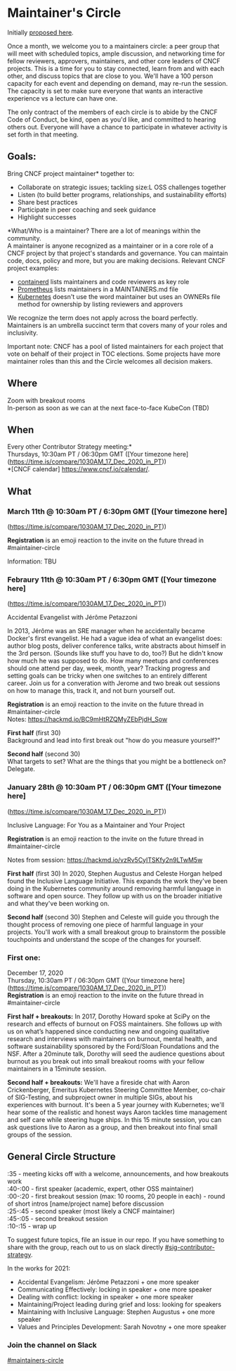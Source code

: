 # Maintainer's Circle

Initially [proposed here](https://github.com/cncf/sig-contributor-strategy/issues/1).

Once a month, we welcome you to a maintainers circle: a peer group that will 
meet with scheduled topics, ample discussion, and networking time for fellow 
reviewers, approvers, maintainers, and other core leaders of CNCF projects. This
is a time for you to stay connected, learn from and with each other, and 
discuss topics that are close to you. We'll have a 100 person capacity for each 
event and depending on demand, may re-run the session. The capacity is set to
make sure everyone that wants an interactive experience vs a lecture can have 
one. 

The only contract of the members of each circle is to abide by the CNCF Code of 
Conduct, be kind, open as you'd like, and committed to hearing others out. 
Everyone will have a chance to participate in whatever activity is set forth in 
that meeting. 

## Goals:
Bring CNCF project maintainer* together to:
- Collaborate on strategic issues; tackling size:L OSS challenges together
- Listen (to build better programs, relationships, and sustainability efforts)
- Share best practices
- Participate in peer coaching and seek guidance  
- Highlight successes

*What/Who is a maintainer? There are a lot of meanings within the community.  
A maintainer is anyone recognized as a maintainer or in a core role of a CNCF 
project by
that project's standards and governance. You can maintain code, docs, policy and
 more, but you are making decisions.
Relevant CNCF project examples:  
- [containerd](https://github.com/containerd/project/blob/master/GOVERNANCE.md#maintainership) 
lists maintainers and code reviewers as key role
- [Prometheus](https://github.com/prometheus/prometheus/blob/master/MAINTAINERS.md)
lists maintainers in a MAINTAINERS.md file
- [Kubernetes](https://github.com/kubernetes/community/blob/master/community-membership.md)
doesn't use the word maintainer but uses an OWNERs file method for ownership by
listing reviewers and approvers

We recognize the term does not apply across the board perfectly. Maintainers
is an umbrella succinct term that covers many of your roles and inclusivity.

Important note: CNCF has a pool of listed maintainers for each project that vote
 on behalf of their project in TOC elections. Some projects have more maintainer 
 roles than this and the Circle welcomes all decision makers. 

## Where
Zoom with breakout rooms  
In-person as soon as we can at the next face-to-face KubeCon (TBD) 

## When  
Every other Contributor Strategy meeting:*  
Thursdays, 10:30am PT / 06:30pm GMT ([Your timezone here]
(https://time.is/compare/1030AM_17_Dec_2020_in_PT))  
*[CNCF calendar] https://www.cncf.io/calendar/.  

## What  

### March 11th @ 10:30am PT / 6:30pm GMT ([Your timezone here]
(https://time.is/compare/1030AM_17_Dec_2020_in_PT))
  
**Registration** is an emoji reaction to the invite on the future thread in 
#maintainer-circle

Information: TBU  

### Febraury 11th @ 10:30am PT / 6:30pm GMT ([Your timezone here]
(https://time.is/compare/1030AM_17_Dec_2020_in_PT))
  
Accidental Evangelist with Jérôme Petazzoni 

In 2013, Jérôme was an SRE manager when he accidentally became Docker's first 
evangelist. He had a vague idea of what an evangelist does: author blog posts, 
deliver conference talks, write abstracts about himself in the 3rd person. 
(Sounds like stuff you have to do, too?) 
But he didn't know how much he was supposed to do. How many meetups and 
conferences should one attend per day, week, month, year? Tracking progress and 
setting goals can be tricky when one switches to an entirely different career. 
Join us for a converation with Jerome and two break out sessions on how to 
manage this, track it, and not burn yourself out.  
  
**Registration** is an emoji reaction to the invite on the future thread in 
#maintainer-circle   
Notes: https://hackmd.io/BC9mHtRZQMyZEbPjdH_Sow

**First half** (first 30)  
Background and lead into first break out "how do you measure yourself?"  

**Second half** (second 30)  
What targets to set? What are the things that you might be a bottleneck on?  
Delegate. 

### January 28th @ 10:30am PT / 06:30pm GMT ([Your timezone here]
(https://time.is/compare/1030AM_17_Dec_2020_in_PT))
   
Inclusive Language: For You as a Maintainer and Your Project  
  
**Registration** is an emoji reaction to the invite on the future thread in 
#maintainer-circle  
  
Notes from session: https://hackmd.io/vzRv5CyITSKfy2n9LTwM5w  

**First half** (first 30)
In 2020, Stephen Augustus and Celeste Horgan helped found the Inclusive Language
 Initiative. This expands the work they've been doing in the Kubernetes 
 community around removing harmful language in software and open source. They 
 follow up with us on the broader initiative and what they've been working on.

**Second half** (second 30)
Stephen and Celeste will guide you through the thought process of removing one 
piece of harmful language in your projects. You'll work with a small breakout 
group to brainstorm the possible touchpoints and understand the scope of the 
changes for yourself.  

### First one:  
December 17, 2020  
Thursday, 10:30am PT / 06:30pm GMT ([Your timezone here]
(https://time.is/compare/1030AM_17_Dec_2020_in_PT))   
**Registration** is an emoji reaction to the invite on the future thread in 
#maintainer-circle 

**First half + breakouts:**
In 2017, Dorothy Howard spoke at SciPy on the research and effects of burnout on
 FOSS maintainers. She follows up with us on what’s happened since conducting 
 new and ongoing qualitative research and interviews with maintainers on 
 burnout, mental health, and software sustainability sponsored by the Ford/Sloan
  Foundations and the NSF. After a 20minute talk, Dorothy will seed the audience
   questions about burnout as you break out into small breakout rooms with your
    fellow maintainers in a 15minute session. 

**Second half + breakouts:**
We'll have a fireside chat with Aaron Crickenberger, Emeritus Kubernetes
Steering Committee Member, co-chair of SIG-Testing, and subproject owner in
multiple SIGs, about his experiences with burnout. It's been a 5 year journey 
with Kubernetes; we'll hear some of the realistic and honest ways Aaron tackles
time management and self care while steering huge ships. In this 15 minute
session, you can ask questions live to Aaron as a group, and then breakout 
into final small groups of the session.   

## General Circle Structure  

:35 - meeting kicks off with a welcome, announcements, and how breakouts work  
:40-:00 - first speaker (academic, expert, other OSS maintainer)  
:00-:20 - first breakout session (max: 10 rooms, 20 people in each)
           - round of short intros [name/project name] before discussion  
:25-:45 - second speaker (most likely a CNCF maintainer)  
:45-:05 - second breakout session   
:10-:15 - wrap up    

To suggest future topics, file an issue in our repo. If you have something to 
share with the group, reach out to us on slack directly 
[#sig-contributor-strategy](https://cloud-native.slack.com/archives/CT6CWS1JN).

In the works for 2021:
- Accidental Evangelism: Jérôme Petazzoni + one more speaker
- Communicating Effectively: locking in speaker + one more speaker
- Dealing with conflict: locking in speaker + one more speaker
- Maintaining/Project leading during grief and loss: looking for speakers
- Maintaining with Inclusive Language: Stephen Augustus + one more speaker
- Values and Principles Development: Sarah Novotny + one more speaker


### Join the channel on Slack

[#maintainers-circle](https://cloud-native.slack.com/archives/C014YQ8CDCG)  
